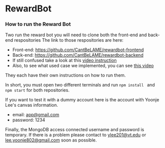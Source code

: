 # RewardBot
### How to run the Reward Bot
Two run the reward bot you will need to clone both the front-end and back-end respositories
The link to those respositories are here:
- Front-end: https://github.com/CantBeLAME/rewardbot-frontend
- Back-end: https://github.com/CantBeLAME/rewardbot-backend
- If still confused take a look at this [video instruction](https://youtu.be/5rSMdHJL3co)
- Also, to see what used case we implemented, you can see [this video](https://youtu.be/UpOokWNOGZI)


They each have their own instructions on how to run them.

In short, you must open two different terminals and run `npm install ` and   `npm start` for both repositories.

If you want to test it with a dummy account here is the account with Yoonje Lee's canvas information.
- email: app@gmail.com
- password: 1234

Finally, the MongoDB access connected username and password is temporary. If there is a problem please contact to ylee201@vt.edu or lee.yoonje802@gmail.com soon as possible.

